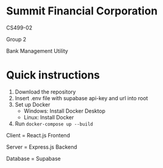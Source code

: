 # Summit Financial Corporation
CS499-02

Group 2

Bank Management Utility


# Quick instructions

1. Download the repository
2. Insert .env file with supabase api-key and url into root
3. Set up Docker
   * Windows: Install Docker Desktop
   * Linux: Install Docker
4. Run `docker-compose up --build`

Client = React.js Frontend

Server = Express.js Backend

Database = Supabase
